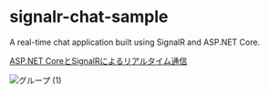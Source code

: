 # signalr-chat-sample
A real-time chat application built using SignalR and ASP.NET Core.

[ ASP.NET CoreとSignalRによるリアルタイム通信 ](https://zenn.dev/supino0017/articles/04b22a3bd50bde)


![グループ (1)](https://github.com/user-attachments/assets/d051029b-d906-463c-b1f2-73b77f4f7ba9)
